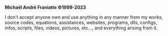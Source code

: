 ﻿  
<b>Michaël André Franiatte ©1999-2023</b>  
  
I don't accept anyone own and use anything in any manner from my works, source codes, equations, assistances, websites, programs, dlls, configs, infos, scripts, files, videos, pictures, etc..., and everything arising from it.  
  